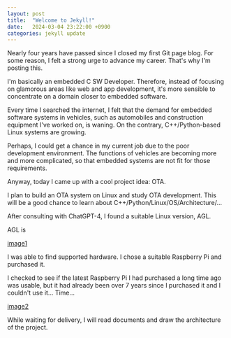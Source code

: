```yaml
---
layout: post
title:  "Welcome to Jekyll!"
date:   2024-03-04 23:22:00 +0900
categories: jekyll update
---
```


Nearly four years have passed since I closed my first Git page blog. For some reason, I felt a strong urge to advance my career. That's why I'm posting this.

I'm basically an embedded C SW Developer. Therefore, instead of focusing on glamorous areas like web and app development, it's more sensible to concentrate on a domain closer to embedded software.

Every time I searched the internet, I felt that the demand for embedded software systems in vehicles, such as automobiles and construction equipment I've worked on, is waning. On the contrary, C++/Python-based Linux systems are growing.

Perhaps, I could get a chance in my current job due to the poor development environment. The functions of vehicles are becoming more and more complicated, so that embedded systems are not fit for those requirements.

Anyway, today I came up with a cool project idea: OTA.

I plan to build an OTA system on Linux and study OTA development. This will be a good chance to learn about C++/Python/Linux/OS/Architecture/...

After consulting with ChatGPT-4, I found a suitable Linux version, AGL.

AGL is

[image1]

I was able to find supported hardware. I chose a suitable Raspberry Pi and purchased it.

I checked to see if the latest Raspberry Pi I had purchased a long time ago was usable, but it had already been over 7 years since I purchased it and I couldn't use it... Time...

[image2]

While waiting for delivery, I will read documents and draw the architecture of the project.

[image1]:/_assets/_images/2024-03/1_AGLWebSite.png
[image2]:/_assets/_images/2024-03/2_BuyRaspberryPi4.png
